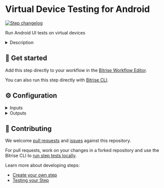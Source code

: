 # Virtual Device Testing for Android

[![Step changelog](https://shields.io/github/v/release/bitrise-steplib/steps-virtual-device-testing-for-android?include_prereleases&label=changelog&color=blueviolet)](https://github.com/bitrise-steplib/steps-virtual-device-testing-for-android/releases)

Run Android UI tests on virtual devices

<details>
<summary>Description</summary>

Run Android UI tests on virtual devices. This Step collects the built APK/AAB file from the `$BITRISE_APK_PATH` and in case of instrumentation tests, the `$BITRISE_TEST_APK_PATH` Environment Variables and uses Firebase Test Lab to run UI tests on them.

The available test types are instrumentation, robo, gameloop. 

### Configuring the Step 

You can read [our detailed guide about using the Step](https://devcenter.bitrise.io/en/testing/device-testing-for-android.html) with other Bitrise Steps. Here we'll go over the configuration options of the Step. 

1. Make sure the **App path** input points to the path of the APK or AAB file of your app. If you use our **Android Build** or **Android Build for UI Testing** Steps, you don't need to change the default value. 
1. Add the devices you want the tests to run on in the **Test devices** input. 

   You need to set the device ID, the version, the orientation, and the language. Read the input description for more information and available devices.
1. Choose a test type. 
   
   The available options are:
   - instrumentation
   - robo
   - gameloop

For detailed configuration options related to the different test types, please check out the [full guide](https://devcenter.bitrise.io/en/testing/device-testing-for-android.html). 

You can also export the results of the Step to the Test reports add-on. All you need to do is to add a **Deploy to Bitrise.io** Step to the end of your Workflow.

### Troubleshooting

If you get the **Build already exists** error, it is because you have more than one instance of the Step in your Workflow. This doesn't work as Bitrise sends the build slug to Firebase and having the Step more than once in the same Workflow results in sending the same build slug multiple times. 


### Useful links

- [Device testing for Android](https://devcenter.bitrise.io/en/testing/device-testing-for-android.html)
- [Test reports](https://devcenter.bitrise.io/en/testing/test-reports.html)

### Related Steps 

- [Android Build](https://www.bitrise.io/integrations/steps/android-build)
- [Android Build for UI Testing](https://www.bitrise.io/integrations/steps/android-build-for-ui-testing)
- [Deploy to Bitrise.io](https://www.bitrise.io/integrations/steps/deploy-to-bitrise-io)
</details>

## 🧩 Get started

Add this step directly to your workflow in the [Bitrise Workflow Editor](https://devcenter.bitrise.io/steps-and-workflows/steps-and-workflows-index/).

You can also run this step directly with [Bitrise CLI](https://github.com/bitrise-io/bitrise).

## ⚙️ Configuration

<details>
<summary>Inputs</summary>

| Key | Description | Flags | Default |
| --- | --- | --- | --- |
| `app_path` | The path to the app to test (APK or AAB). By default `android-build` and `android-build-for-ui-testing` Steps export the `BITRISE_APK_PATH` Env Var, so you won't need to change this input. Can specify an APK (`$BITRISE_APK_PATH`) or AAB (Android App Bundle) as input (`$BITRISE_AAB_PATH`).  If nothing is specified then the Step will use a default empty Application APK. This will help the library instrumentation tests as it can be used as a shell where the tests will be running.  |  | `$BITRISE_APK_PATH` |
| `test_devices` | Format: One device configuration per line and the parameters are separated with `,` in the order of: `deviceID,version,language,orientation`  For example: `NexusLowRes,24,en,portrait`  `NexusLowRes,24,en,landscape`  Available devices and its versions: ``` ┌─────────────────────┬──────────┬──────────────────────────────────────────┬─────────┬─────────────┬────────────────────────────┬─────────┐ │       MODEL_ID      │   MAKE   │                MODEL_NAME                │   FORM  │  RESOLUTION │       OS_VERSION_IDS       │   TAGS  │ ├─────────────────────┼──────────┼──────────────────────────────────────────┼─────────┼─────────────┼────────────────────────────┼─────────┤ │ AmatiTvEmulator     │ Google   │ Google TV Amati                          │ VIRTUAL │ 1080 x 1920 │ 29                         │ beta=29 │ │ AndroidTablet270dpi │ Generic  │ Generic 720x1600 Android tablet @ 270dpi │ VIRTUAL │ 1600 x 720  │ 30                         │         │ │ GoogleTvEmulator    │ Google   │ Google TV                                │ VIRTUAL │  720 x 1280 │ 30                         │ beta=30 │ │ MediumPhone.arm     │ Generic  │ Medium Phone, 6.4in/16cm (Arm)           │ VIRTUAL │ 2400 x 1080 │ 26,27,28,29,30,31,32,33,34 │         │ │ MediumTablet.arm    │ Generic  │ Medium Tablet, 10in/25cm (Arm)           │ VIRTUAL │ 2560 x 1600 │ 26,27,28,29,30,31,32,33,34 │         │ │ Nexus5X             │ LG       │ Nexus 5X                                 │ VIRTUAL │ 1920 x 1080 │ 24,25,26                   │         │ │ Nexus6              │ Motorola │ Nexus 6                                  │ VIRTUAL │ 2560 x 1440 │ 24,25                      │         │ │ Nexus6P             │ Google   │ Nexus 6P                                 │ VIRTUAL │ 2560 x 1440 │ 24,25,26,27                │         │ │ Nexus7_clone_16_9   │ Generic  │ Nexus7 clone, DVD 16:9 aspect ratio      │ VIRTUAL │ 1280 x 720  │ 24,25,26                   │ beta    │ │ Nexus9              │ HTC      │ Nexus 9                                  │ VIRTUAL │ 2048 x 1536 │ 24,25                      │         │ │ NexusLowRes         │ Generic  │ Low-resolution MDPI phone                │ VIRTUAL │  640 x 360  │ 24,25,26,27,28,29,30       │         │ │ Pixel2              │ Google   │ Pixel 2                                  │ VIRTUAL │ 1920 x 1080 │ 26,27,28,29,30             │         │ │ Pixel2.arm          │ Google   │ Pixel 2 (Arm)                            │ VIRTUAL │ 1920 x 1080 │ 26,27,28,29,30,31,32,33    │         │ │ Pixel3              │ Google   │ Pixel 3                                  │ VIRTUAL │ 2160 x 1080 │ 30                         │         │ │ SmallPhone.arm      │ Generic  │ Small Phone, 4.7in/12cm (Arm)            │ VIRTUAL │ 1280 x 720  │ 26,27,28,29,30,31,32,33,34 │         │ └─────────────────────┴──────────┴──────────────────────────────────────────┴─────────┴─────────────┴────────────────────────────┴─────────┘     ```  | required | `NexusLowRes,24,en,portrait` |
| `test_type` | The type of your test you want to run on the devices. Find more properties below in the selected test type's group.  | required | `robo` |
| `test_apk_path` | The path to the APK that contains instrumentation tests. To build this, you can run the [Build for UI testing](https://bitrise.io/integrations/steps/android-build-for-ui-testing) Step (before this Step). |  | `$BITRISE_TEST_APK_PATH` |
| `inst_test_runner_class` | The fully-qualified Java class name of the instrumentation test runner (leave empty to use the last name extracted from the APK manifest). |  |  |
| `inst_test_targets` | A list of one or more instrumentation test targets to be run (default: all targets). Each target must be fully qualified with the package name or class name, in one of these formats: - `package package_name` - `class package_name.class_name` - `class package_name.class_name#method_name` For example: `class com.my.company.app.MyTargetClass,class com.my.company.app.MyOtherTargetClass`  |  |  |
| `inst_use_orchestrator` | The option of whether running each test within its own invocation of instrumentation with Android Test Orchestrator or not.  | required | `false` |
| `robo_initial_activity` | The initial activity used to start the app during a robo test. (leave empty to get it extracted from the APK manifest) |  |  |
| `robo_max_depth` | The maximum depth of the traversal stack a robo test can explore. Needs to be at least 2 to make Robo explore the app beyond the first activity(leave empty to use the default value: `50`)  |  |  |
| `robo_max_steps` | The maximum number of steps/actions a robo test can execute(leave empty to use the default value: `no limit`).  |  |  |
| `robo_directives` | To complete text fields in your app, use robo-directives and provide a comma-separated list of key-value pairs, where the key is the Android resource name of the target UI element, and the value is the text string. EditText fields are supported but not text fields in WebView UI elements. For example, you could use the following parameter for custom login: ``` username_resource,username,ENTER_TEXT password_resource,password,ENTER_TEXT loginbtn_resource,,SINGLE_CLICK ``` One directive per line, the parameters are separated with `,` character. For example: `ResourceName,InputText,ActionType`  |  |  |
| `robo_scenario_file` | A path to a JSON file with a sequence of recorded actions Robo should perform before the Robo crawl. |  |  |
| `loop_scenarios` | A list of game-loop scenario numbers which will be run as part of the test (default: all scenarios). A maximum of 1024 scenarios may be specified in one test matrix. Format: int,[int,...] For example: ``` 1,2 ```  |  |  |
| `loop_scenario_labels` | A list of game-loop scenario labels (default: None). Each game-loop scenario may be labeled in the APK manifest file with one or more arbitrary strings, creating logical groupings (e.g. GPU_COMPATIBILITY_TESTS).  |  |  |
| `test_timeout` | Max time a test execution is allowed to run before it is automatically canceled. The default value is 900 (15 min), the maximum is 3600 (60 min).  Duration in seconds with up to nine fractional digits. Example: "3.5".  | required | `900` |
| `num_flaky_test_attempts` | Specifies the number of times a test execution should be reattempted if one or more of its test cases fail for any reason. An execution that initially fails but succeeds on any reattempt is reported as FLAKY. The maximum number of reruns allowed is 10. (Default: 0, which implies no reruns.)  | required | `0` |
| `obb_files_list` | A list of one or two Android OBB file names which will be copied to each test device before the tests will run (default: None). Each OBB file name must conform to the format as specified by Android (e.g. [main\|patch].0300110.com.example.android.obb) and will be installed into `[shared-storage]/Android/obb/[package-name]/` on the test device. Files should be seperated by newline. For example: ``` main.0300110.com.example.android.obb patch.0300110.com.example.android.obb ```  |  |  |
| `auto_google_login` | Automatically log into the test device using a preconfigured Google account before beginning the test. | required | `false` |
| `environment_variables` | One variable per line, key and value seperated by `=` For example: ``` coverage=true coverageFile=/sdcard/tempDir/coverage.ec ```  |  |  |
| `directories_to_pull` | A list of paths that will be downloaded from the device's storage after the test is complete.   For example  ``` /sdcard/tempDir1 /data/tempDir2 ```  If `download_test_results` input is set to `false` then these files will be available on the dashboard only. To have them downloaded set that input to `true` as well.  |  |  |
| `download_test_results` | If this input is set to `true` all files generated in the test run and the files you downloaded from the device (if you have set `directories_to_pull` input as well) will be downloaded. Otherwise, no any file will be downloaded.  | required | `false` |
| `use_verbose_log` | If set to `true` will enable verbose level logging.  | required | `false` |
| `apk_path` | Deprecated. Use 'App path' input instead of this one. The path to the APK you want the tests run with. By default `gradle-runner` step exports `BITRISE_APK_PATH` env, so you won't need to change this input.  |  |  |
| `app_package_id` | Deprecated: If not specified will be automatically extracted from the App manifest. The Java package of the application under test.  |  |  |
| `inst_test_package_id` | Deprecated: If not specified will be automatically extracted from the Test App manifest. The Java package name of the instrumentation test.  |  |  |
| `api_base_url` | The URL where test API is accessible.  | required | `https://vdt.bitrise.io/test` |
| `api_token` | The token required to authenticate with the API.  | required, sensitive | `$ADDON_VDTESTING_API_TOKEN` |
</details>

<details>
<summary>Outputs</summary>

| Environment Variable | Description |
| --- | --- |
| `VDTESTING_DOWNLOADED_FILES_DIR` | The directory containing the downloaded files if you have set `directories_to_pull` and `download_test_results` inputs above. |
</details>

## 🙋 Contributing

We welcome [pull requests](https://github.com/bitrise-steplib/steps-virtual-device-testing-for-android/pulls) and [issues](https://github.com/bitrise-steplib/steps-virtual-device-testing-for-android/issues) against this repository.

For pull requests, work on your changes in a forked repository and use the Bitrise CLI to [run step tests locally](https://devcenter.bitrise.io/bitrise-cli/run-your-first-build/).

Learn more about developing steps:

- [Create your own step](https://devcenter.bitrise.io/contributors/create-your-own-step/)
- [Testing your Step](https://devcenter.bitrise.io/contributors/testing-and-versioning-your-steps/)
